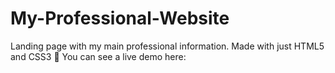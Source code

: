 # My-Professional-Website
Landing page with my main professional information. Made with just HTML5 and CSS3 🍰
You can see a live demo here:
